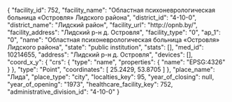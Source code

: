 {
    "facility_id": 752,
    "facility_name": "Областная психоневрологическая больница «Островля» Лидского района",
    "district_id": "4-10-0",
    "district_name": "Лидский район",
    "facility_url": "http:\/\/opnb.by\/",
    "facility_address": "Лидский р-н д. Островля",
    "facility_type": "0",
    "ap_1": "0",
    "name": "Областная психоневрологическая больница «Островля» Лидского района",
    "state": "public institution",
    "stats": [],
    "med_id": 10214655,
    "address": "Лидский р-н д. Островля",
    "devices": [],
    "coord_x_y": {
        "crs": {
            "type": "name",
            "properties": {
                "name": "EPSG:4326"
            }
        },
        "type": "Point",
        "coordinates": [
            25.2429,
            53.8705
        ]
    },
    "place_name": "Лида",
    "place_type": "city",
    "localties_key": 95,
    "year_of_closing": null,
    "year_of_opening": "1973",
    "healthcare_facility_key": 752,
    "administrative_division_id": "4-10-0"
}